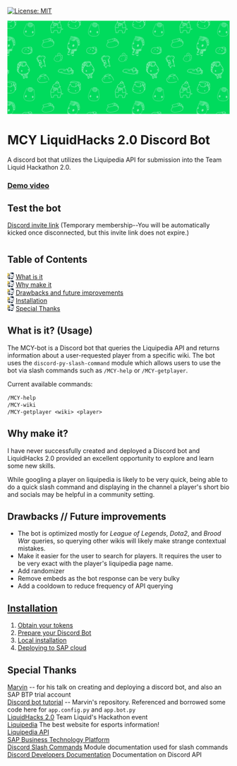 [![License: MIT](https://img.shields.io/badge/License-MIT-yellow.svg)](https://opensource.org/licenses/MIT)

![Header](./README_assets/header.jpeg)
# MCY LiquidHacks 2.0 Discord Bot

A discord bot that utilizes the Liquipedia API for submission into the Team Liquid Hackathon 2.0.

### [Demo video](#)

## Test the bot
[Discord invite link](https://discord.gg/bFKMDR64Sp) (Temporary membership--You will be automatically kicked once disconnected, but this invite link does not expire.)
#

## Table of Contents
<img width='15px' height='15px' src='./README_assets/bluebullet.png'/>  [What is it](#Description)\
<img width='15px' height='15px' src='./README_assets/bluebullet.png'/>  [Why make it](#Why)\
<img width='15px' height='15px' src='./README_assets/bluebullet.png'/>  [Drawbacks and future improvements](#Drawbacks)\
<img width='15px' height='15px' src='./README_assets/bluebullet.png'/>  [Installation](#Installation)\
<img width='15px' height='15px' src='./README_assets/bluebullet.png'/>  [Special Thanks](#Thanks)

<a id='Description'></a>
## What is it? (Usage)
The MCY-bot is a Discord bot that queries the Liquipedia API and returns information about a user-requested player from a specific wiki.  The bot uses the `discord-py-slash-command` module which allows users to use the bot via slash commands such as `/MCY-help` or `/MCY-getplayer`.

Current available commands:
```
/MCY-help
/MCY-wiki
/MCY-getplayer <wiki> <player>
```
<a id='Why'></a>
## Why make it?
I have never successfully created and deployed a Discord bot and LiquidHacks 2.0 provided an excellent opportunity to explore and learn some new skills.

While googling a player on liquipedia is likely to be very quick, being able to do a quick slash command and displaying in the channel a player's short bio and socials may be helpful in a community setting.

<a id='Drawbacks'></a>
## Drawbacks // Future improvements
* The bot is optimized mostly for _League of Legends_, _Dota2_, and _Brood War_ queries, so querying other wikis will likely make strange contextual mistakes.
* Make it easier for the user to search for players.  It requires the user to be very exact with the player's liquipedia page name.
* Add randomizer
* Remove embeds as the bot response can be very bulky
* Add a cooldown to reduce frequency of API querying

<a id='Installation'></a>
## [Installation](Installation.md#)

1. [Obtain your tokens](Installation.md#tokens)
1. [Prepare your Discord Bot](Installation.md#bot-prepare)
1. [Local installation](Installation.md#local-deploy)
1. [Deploying to SAP cloud](Installation.md#SAP-cloud)

<a id='Thanks'></a>
## Special Thanks
[Marvin](https://github.com/simachri) -- for his talk on creating and deploying a discord bot, and also an SAP BTP trial account\
[Discord bot tutorial](https://github.com/simachri/discord-bot-techlearn-sapcloud/blob/master/Project_Setup.md#deployment_cf) -- Marvin's repository.  Referenced and borrowed some code here for `app.config.py` and `app.bot.py`\
[LiquidHacks 2.0](https://liquidhacks.teamliquid.com/) Team Liquid's Hackathon event\
[Liquipedia](https://www.liquipedia.net) The best website for esports information!\
[Liquipedia API](https://api.liquipedia.net) \
[SAP Business Technology Platform](https://www.sap.com/products/business-technology-platform.html)\
[Discord Slash Commands](https://discord-py-slash-command.readthedocs.io/en/latest/index.html) Module documentation used for slash commands\
[Discord Developers Documentation](https://discord.com/developers/docs/intro) Documentation on Discord API